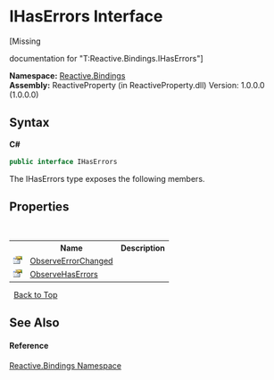 # IHasErrors Interface
 

\[Missing <summary> documentation for "T:Reactive.Bindings.IHasErrors"\]

**Namespace:**&nbsp;<a href="c3971206-685a-088e-bb60-d89f59135b99">Reactive.Bindings</a><br />**Assembly:**&nbsp;ReactiveProperty (in ReactiveProperty.dll) Version: 1.0.0.0 (1.0.0.0)

## Syntax

**C#**<br />
``` C#
public interface IHasErrors
```

The IHasErrors type exposes the following members.


## Properties
&nbsp;<table><tr><th></th><th>Name</th><th>Description</th></tr><tr><td>![Public property](media/pubproperty.gif "Public property")</td><td><a href="9345ed27-9de3-7be2-8680-3caee6c80a37">ObserveErrorChanged</a></td><td /></tr><tr><td>![Public property](media/pubproperty.gif "Public property")</td><td><a href="51ce4497-9887-4155-f6d1-a6ed4a6a99c3">ObserveHasErrors</a></td><td /></tr></table>&nbsp;
<a href="#ihaserrors-interface">Back to Top</a>

## See Also


#### Reference
<a href="c3971206-685a-088e-bb60-d89f59135b99">Reactive.Bindings Namespace</a><br />